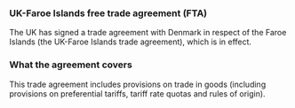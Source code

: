### UK-Faroe Islands free trade agreement (FTA)

The UK has signed a trade agreement with Denmark in respect of the Faroe Islands (the UK-Faroe Islands trade agreement), which is in effect.

### What the agreement covers

This trade agreement includes provisions on trade in goods (including provisions on preferential tariffs, tariff rate quotas and rules of origin).